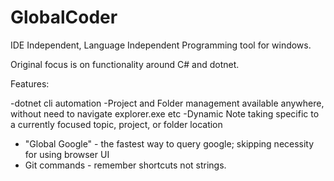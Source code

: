 # GlobalCoder
IDE Independent, Language Independent Programming tool for windows.

Original focus is on functionality around C# and dotnet.


Features:

-dotnet cli automation
-Project and Folder management available anywhere, without need to navigate explorer.exe etc
-Dynamic Note taking specific to a currently focused topic, project, or folder location
- "Global Google" - the fastest way to query google; skipping necessity for using browser UI
- Git commands - remember shortcuts not strings.
